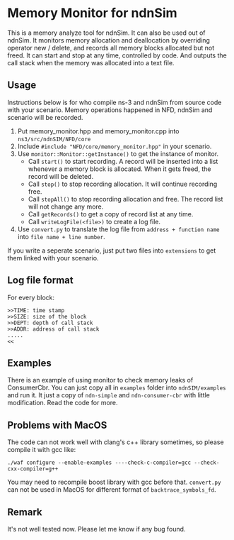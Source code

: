 # Memory Monitor for ndnSim

This is a memory analyze tool for ndnSim. It can also be used out of ndnSim.
It monitors memory allocation and deallocation by overriding operator new / delete, and records all memory blocks allocated but not freed.
It can start and stop at any time, controlled by code. And outputs the call stack when the memory was allocated into a text file.

## Usage
Instructions below is for who compile ns-3 and ndnSim from source code with your scenario. Memory operations happened in NFD, ndnSim and scenario will be recorded.
1. Put memory_monitor.hpp and memory_monitor.cpp into ```ns3/src/ndnSIM/NFD/core```
1. Include ```#include "NFD/core/memory_monitor.hpp"``` in your scenario.
1. Use ```monitor::Monitor::getInstance()``` to get the instance of monitor.
   * Call ```start()``` to start recording. A record will be inserted into a list whenever a memory block is allocated. When it gets freed, the record will be deleted.
   * Call ```stop()``` to stop recording allocation. It will continue recording free.
   * Call ```stopAll()``` to stop recording allocation and free. The record list will not change any more.
   * Call ```getRecords()``` to get a copy of record list at any time.
   * Call ```writeLogFile(<file>)``` to create a log file.
1. Use ```convert.py``` to translate the log file from ```address + function name``` into ```file name + line number```.

If you write a seperate scenario, just put two files into ```extensions``` to get them linked with your scenario.

## Log file format
For every block:
```
>>TIME: time stamp
>>SIZE: size of the block
>>DEPT: depth of call stack
>>ADDR: address of call stack
.....
<<
```

## Examples
There is an example of using monitor to check memory leaks of ConsumerCbr.
You can just copy all in ```examples``` folder into ```ndnSIM/examples``` and run it.
It just a copy of ```ndn-simple``` and ```ndn-consumer-cbr``` with little modification. Read the code for more.

## Problems with MacOS
The code can not work well with clang's c++ library sometimes, so please compile it with gcc like:
```
./waf configure --enable-examples ----check-c-compiler=gcc --check-cxx-compiler=g++
```
You may need to recompile boost library with gcc before that.
```convert.py``` can not be used in MacOS for different format of ```backtrace_symbols_fd```.

## Remark
It's not well tested now. Please let me know if any bug found.

